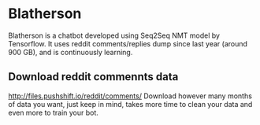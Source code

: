 # Blatherson
Blatherson is a chatbot developed using Seq2Seq NMT model by Tensorflow. It uses reddit comments/replies dump since last year (around 900 GB), and is continuously learning.

## Download reddit commennts data
http://files.pushshift.io/reddit/comments/
Download however many months of data you want, just keep in mind, takes more time to clean your data and even more to train your bot.

